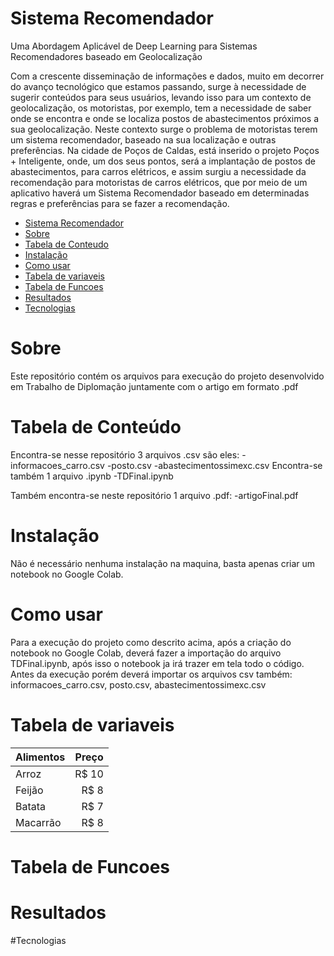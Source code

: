 # Sistema Recomendador
Uma Abordagem Aplicável de Deep Learning para Sistemas Recomendadores baseado em Geolocalização

Com a crescente disseminação de informações e dados, muito em decorrer do avanço tecnológico que estamos passando, surge à necessidade de sugerir conteúdos para seus usuários, levando isso para um contexto de geolocalização, os motoristas, por exemplo, tem a necessidade de saber onde se encontra e onde se localiza postos de abastecimentos próximos a sua geolocalização. 
Neste contexto surge o problema de motoristas terem um sistema recomendador, baseado na sua localização e outras preferências. Na cidade de Poços de Caldas, está inserido o projeto Poços + Inteligente, onde, um dos seus pontos, será a implantação de postos de abastecimentos, para carros elétricos, e assim surgiu a necessidade da recomendação para motoristas de carros elétricos, que por meio de um aplicativo haverá um Sistema Recomendador baseado em determinadas regras e preferências para se fazer a recomendação.

<!--ts-->
   * [Sistema Recomendador](#SistemaRecomendador)
   * [Sobre](#Sobre)
   * [Tabela de Conteudo](#tabela-de-conteudo)
   * [Instalação](#Instalacao)
   * [Como usar](#como-usar)
   * [Tabela de variaveis](#tabela-de-variaves)
   * [Tabela de Funcoes](#tabela-de-funcoes)
   * [Resultados](#resultados)
   * [Tecnologias](#tecnologias)
<!--te-->

# Sobre
Este repositório contém os arquivos para execução do projeto desenvolvido em Trabalho de Diplomação juntamente com o artigo em formato .pdf

# Tabela de Conteúdo
Encontra-se nesse repositório 3 arquivos .csv são eles:
-informacoes_carro.csv
-posto.csv
-abastecimentossimexc.csv
Encontra-se também 1 arquivo .ipynb 
-TDFinal.ipynb

Também encontra-se neste repositório 1 arquivo .pdf:
-artigoFinal.pdf

# Instalação
Não é necessário nenhuma instalação na maquina, basta apenas criar um notebook no Google Colab.

# Como usar
Para a execução do projeto como descrito acima, após a criação do notebook no Google Colab, deverá fazer a importação do arquivo TDFinal.ipynb, após isso o notebook ja irá trazer em tela todo o código.
Antes da execução porém deverá importar os arquivos csv também:
informacoes_carro.csv,
posto.csv,
abastecimentossimexc.csv

# Tabela de variaveis
Alimentos | Preço
--------- | ------:
Arroz     | R$ 10
Feijão    | R$ 8
Batata    | R$ 7
Macarrão  | R$ 8

# Tabela de Funcoes

# Resultados

#Tecnologias




